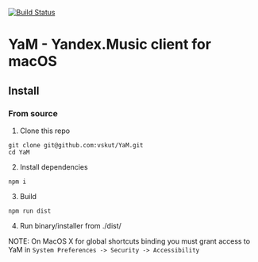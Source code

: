 [![Build Status](https://travis-ci.org/vskut/YaM.svg?branch=master)](https://travis-ci.org/vskut/YaM)

# YaM - Yandex.Music client for macOS
## Install

### From source
1. Clone this repo
```
git clone git@github.com:vskut/YaM.git
cd YaM
```

2. Install dependencies
```
npm i
```

3. Build
```
npm run dist
```

4. Run binary/installer from ./dist/


NOTE: On MacOS X for global shortcuts binding you must grant access to YaM in `System Preferences -> Security -> Accessibility`
